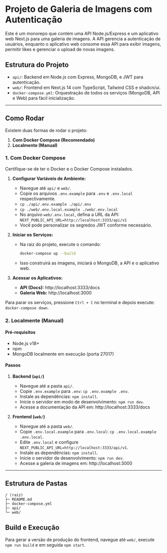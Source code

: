  
# Projeto de Galeria de Imagens com Autenticação

Este é um monorepo que contém uma API Node.js/Express e um aplicativo web Next.js para uma galeria de imagens. A API gerencia a autenticação de usuários, enquanto o aplicativo web consome essa API para exibir imagens, permitir likes e gerenciar o upload de novas imagens.

## Estrutura do Projeto

- `api/`: Backend em Node.js com Express, MongoDB, e JWT para autenticação.
- `web/`: Frontend em Next.js 14 com TypeScript, Tailwind CSS e shadcn/ui.
- `docker-compose.yml`: Orquestração de todos os serviços (MongoDB, API e Web) para fácil inicialização.

---

## Como Rodar

Existem duas formas de rodar o projeto:

1.  **Com Docker Compose (Recomendado)**
2.  **Localmente (Manual)**

### 1. Com Docker Compose

Certifique-se de ter o Docker e o Docker Compose instalados.

1.  **Configurar Variáveis de Ambiente:**
    * Navegue até `api/` e `web/`.
    * Copie os arquivos `.env.example` para `.env` e `.env.local` respectivamente.
    * `cp ./api/.env.example ./api/.env`
    * `cp ./web/.env.local.example ./web/.env.local`
    * No arquivo `web/.env.local`, defina a URL da API:
      `NEXT_PUBLIC_API_URL=http://localhost:3333/api/v1`
    * Você pode personalizar os segredos JWT conforme necessário.

2.  **Iniciar os Serviços:**
    * Na raiz do projeto, execute o comando:
        ```bash
        docker-compose up --build
        ```
    * Isso construirá as imagens, iniciará o MongoDB, a API e o aplicativo web.

3.  **Acessar os Aplicativos:**
    * **API (Docs):** http://localhost:3333/docs
    * **Galeria Web:** http://localhost:3000

Para parar os serviços, pressione `Ctrl + C` no terminal e depois execute: `docker-compose down`.

### 2. Localmente (Manual)

#### Pré-requisitos

* Node.js v18+
* npm
* MongoDB localmente em execução (porta 27017)

#### Passos

1.  **Backend (`api/`)**
    * Navegue até a pasta `api/`.
    * Copie `.env.example` para `.env`: `cp .env.example .env`.
    * Instale as dependências: `npm install`.
    * Inicie o servidor em modo de desenvolvimento: `npm run dev`.
    * Acesse a documentação da API em: http://localhost:3333/docs

2.  **Frontend (`web/`)**
    * Navegue até a pasta `web/`.
    * Copie `.env.local.example` para `.env.local`: `cp .env.local.example .env.local`.
    * Edite `.env.local` e configure `NEXT_PUBLIC_API_URL=http://localhost:3333/api/v1`.
    * Instale as dependências: `npm install`.
    * Inicie o servidor de desenvolvimento: `npm run dev`.
    * Acesse a galeria de imagens em: http://localhost:3000

---

## Estrutura de Pastas

```
/ (raiz)
├─ README.md
├─ docker-compose.yml
├─ api/
└─ web/
```

<div class="note">
  <h2>Build e Execução</h2>
  <p>Para gerar a versão de produção do frontend, navegue até <code>web/</code>, execute <code>npm run build</code> e em seguida <code>npm start</code>.</p>
</div>
